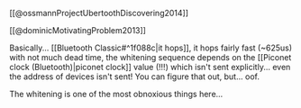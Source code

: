 
[[@ossmannProjectUbertoothDiscovering2014]]

[[@dominicMotivatingProblem2013]]

Basically... [[Bluetooth Classic#^1f088c|it hops]], it hops fairly fast (~625us) with not much dead time, the whitening sequence depends on the [[Piconet clock (Bluetooth)|piconet clock]] value (!!!) which isn't sent explicitly... even the address of devices isn't sent! You can figure that out, but... oof.

The whitening is one of the most obnoxious things here...